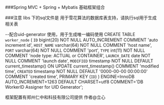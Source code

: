###Spring MVC + Spring + Mybatis 基础框架组合

###注意
libs 下的sql文件是 用于雪花算法的数据库表支持，请执行sql用于生成相关表


--配合uid-generator 使用，用于生成唯一编码使用
CREATE TABLE `worker_node` (
  `ID` bigint(20) NOT NULL AUTO_INCREMENT COMMENT 'auto increment id',
  `HOST_NAME` varchar(64) NOT NULL COMMENT 'host name',
  `PORT` varchar(64) NOT NULL COMMENT 'port',
  `TYPE` int(11) NOT NULL COMMENT 'node type: ACTUAL or CONTAINER',
  `LAUNCH_DATE` date NOT NULL COMMENT 'launch date',
  `MODIFIED` timestamp NOT NULL DEFAULT current_timestamp() ON UPDATE current_timestamp() COMMENT 'modified time',
  `CREATED` timestamp NOT NULL DEFAULT '0000-00-00 00:00:00' COMMENT 'created time',
  PRIMARY KEY (`ID`)
) ENGINE=InnoDB AUTO_INCREMENT=1263 DEFAULT CHARSET=utf8 COMMENT='DB WorkerID Assigner for UID Generator';

框架配置有郑州仁中和科技有限公司提供
作者@立心



 
